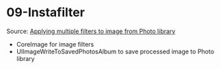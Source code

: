 # 09-Instafilter

Source: [Applying multiple filters to image from Photo library](https://www.hackingwithswift.com/plus/solutions/instafilter)

- CoreImage for image filters
- UIImageWriteToSavedPhotosAlbum to save processed image to Photo library
